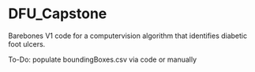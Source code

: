 # DFU_Capstone
Barebones V1 code for a computervision algorithm that identifies diabetic foot ulcers. 

To-Do:
populate boundingBoxes.csv via code or manually
